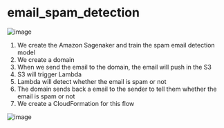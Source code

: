 # email_spam_detection
  
![image](https://github.com/ericleee0119/email_spam_detection/blob/main/img/1.PNG)  
  
  
1. We create the Amazon Sagenaker and train the spam email detection model  
2. We create a domain
3. When we send the email to the domain, the email will push in the S3
4. S3 will trigger Lambda
5. Lambda will detect whether the email is spam or not
6. The domain sends back a email to the sender to tell them whether the email is spam or not
7. We create a CloudFormation for this flow
 
![image](https://github.com/ericleee0119/email_spam_detection/blob/main/img/2.PNG)  
